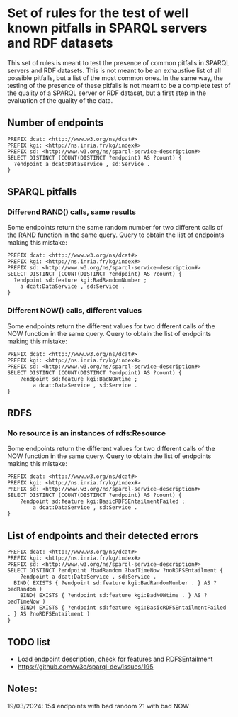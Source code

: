 # Set of rules for the test of well known pitfalls in SPARQL servers and RDF datasets

This set of rules is meant to test the presence of common pitfalls in SPARQL servers and RDF datasets. This is not meant to be an exhaustive list of all possible pitfalls, but a list of the most common ones. In the same way, the testing of the presence of these pitfalls is not meant to be a complete test of the quality of a SPARQL server or RDF dataset, but a first step in the evaluation of the quality of the data.

## Number of endpoints

```sparql
PREFIX dcat: <http://www.w3.org/ns/dcat#>
PREFIX kgi: <http://ns.inria.fr/kg/index#>
PREFIX sd: <http://www.w3.org/ns/sparql-service-description#>
SELECT DISTINCT (COUNT(DISTINCT ?endpoint) AS ?count) {
  ?endpoint a dcat:DataService , sd:Service .
}
```

## SPARQL pitfalls

### Differend RAND() calls, same results

Some endpoints return the same random number for two different calls of the RAND function in the same query.
Query to obtain the list of endpoints making this mistake:

```sparql
PREFIX dcat: <http://www.w3.org/ns/dcat#>
PREFIX kgi: <http://ns.inria.fr/kg/index#>
PREFIX sd: <http://www.w3.org/ns/sparql-service-description#>
SELECT DISTINCT (COUNT(DISTINCT ?endpoint) AS ?count) {
  ?endpoint sd:feature kgi:BadRandomNumber ;
  	a dcat:DataService , sd:Service .
}
```

### Different NOW() calls, different values

Some endpoints return the different values for two different calls of the NOW function in the same query.
Query to obtain the list of endpoints making this mistake:

```sparql
PREFIX dcat: <http://www.w3.org/ns/dcat#>
PREFIX kgi: <http://ns.inria.fr/kg/index#>
PREFIX sd: <http://www.w3.org/ns/sparql-service-description#>
SELECT DISTINCT (COUNT(DISTINCT ?endpoint) AS ?count) {
    ?endpoint sd:feature kgi:BadNOWtime ;
  	    a dcat:DataService , sd:Service .
}
```

##  RDFS

### No resource is an instances of rdfs:Resource

Some endpoints return the different values for two different calls of the NOW function in the same query.
Query to obtain the list of endpoints making this mistake:

```sparql
PREFIX dcat: <http://www.w3.org/ns/dcat#>
PREFIX kgi: <http://ns.inria.fr/kg/index#>
PREFIX sd: <http://www.w3.org/ns/sparql-service-description#>
SELECT DISTINCT (COUNT(DISTINCT ?endpoint) AS ?count) {
    ?endpoint sd:feature kgi:BasicRDFSEntailmentFailed ;
  	    a dcat:DataService , sd:Service .
}
```

## List of endpoints and their detected errors

```sparql
PREFIX dcat: <http://www.w3.org/ns/dcat#>
PREFIX kgi: <http://ns.inria.fr/kg/index#>
PREFIX sd: <http://www.w3.org/ns/sparql-service-description#>
SELECT DISTINCT ?endpoint ?badRandom ?badTimeNow ?noRDFSEntailment {
  	?endpoint a dcat:DataService , sd:Service .
  BIND( EXISTS { ?endpoint sd:feature kgi:BadRandomNumber . } AS ?badRandom )
    BIND( EXISTS { ?endpoint sd:feature kgi:BadNOWtime . } AS ?badTimeNow )
    BIND( EXISTS { ?endpoint sd:feature kgi:BasicRDFSEntailmentFailed . } AS ?noRDFSEntailment )
}
```

## TODO list

- Load endpoint description, check for features and RDFSEntailment
- https://github.com/w3c/sparql-dev/issues/195

## Notes:

19/03/2024:
154 endpoints with bad random
21 with bad NOW
